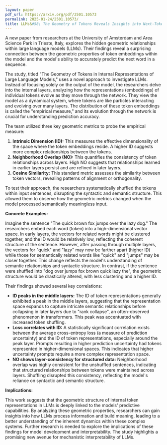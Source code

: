 ```yaml
---
layout: paper
pdf_url: https://arxiv.org/pdf/2501.10573
permalink: 2025-01-24/2501.10573/
title: LLMs&#58; The Geometry of Tokens Reveals Insights into Next-Token Prediction
---
```




A new paper from researchers at the University of Amsterdam and Area Science Park in Trieste, Italy, explores the hidden geometric relationships within large language models (LLMs).  Their findings reveal a surprising connection between the geometric properties of token embeddings within the model and the model's ability to accurately predict the next word in a sequence.

The study, titled "The Geometry of Tokens in Internal Representations of Large Language Models," uses a novel approach to investigate LLMs.  Instead of focusing solely on the output of the model, the researchers delve into the internal layers, analyzing how the representations (embeddings) of individual tokens evolve as they move through the network.  They view the model as a dynamical system, where tokens are like particles interacting and evolving over many layers.  The distribution of these token embeddings is called the "empirical measure," and its evolution through the network is crucial for understanding prediction accuracy.

The team utilized three key geometric metrics to probe the empirical measure:

1. **Intrinsic Dimension (ID):** This measures the effective dimensionality of the space where the token embeddings reside. A higher ID suggests more complex relationships between the tokens.
2. **Neighborhood Overlap (NO):** This quantifies the consistency of token relationships across layers. High NO suggests that relationships learned in earlier layers persist and are refined in later layers.
3. **Cosine Similarity:** This standard metric assesses the similarity between token vectors, revealing patterns of alignment or orthogonality.

To test their approach, the researchers systematically shuffled the tokens within input sentences, disrupting the syntactic and semantic structure.  This allowed them to observe how the geometric metrics changed when the model processed semantically meaningless input.

**Concrete Examples:**

Imagine the sentence "The quick brown fox jumps over the lazy dog."  The researchers embed each word (token) into a high-dimensional vector space.  In early layers, the vectors for related words might be clustered together, and the ID would be relatively low, reflecting the coherent structure of the sentence. However, after passing through multiple layers, the vectors for "quick" and "lazy" may now be farther apart (higher ID) while those for semantically related words like "quick" and "jumps" may be closer together.  This change reflects the model's understanding of semantic relationships and syntactic structure.  In contrast, if the sentence were shuffled into "dog over jumps fox brown quick lazy the", the geometric structure would be drastically altered, with less clustering and a higher ID.

Their findings showed several key correlations:

* **ID peaks in the middle layers:**  The ID of token representations generally exhibited a peak in the middle layers, suggesting that the representation space expands to capture intricate semantic relationships before collapsing in later layers due to "rank collapse", an often-observed phenomenon in transformers.  This peak was accentuated with increased token shuffling.
* **Loss correlates with ID:** A statistically significant correlation exists between the average cross-entropy loss (a measure of prediction uncertainty) and the ID of token representations, especially around the peak layer. Prompts resulting in higher prediction uncertainty had tokens represented in higher-dimensional spaces.  This indicates that higher uncertainty prompts require a more complex representation space.
* **NO shows layer-consistency for structured data:**  Neighborhood overlap was highly consistent for the unshuffled sentences, indicating that structured relationships between tokens were maintained across layers. Shuffling disrupted this consistency, reflecting the model's reliance on syntactic and semantic structure.

**Implications:**

This work suggests that the geometric structure of internal token representations in LLMs is deeply linked to the models' predictive capabilities. By analyzing these geometric properties, researchers can gain insights into how LLMs process information and build meaning, leading to a better understanding of the inherent dynamics within these complex systems.  Further research is needed to explore the implications of these findings for model development and interpretability.  The study highlights a promising new avenue for mechanistic interpretability of LLMs.